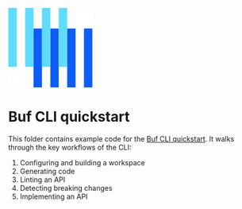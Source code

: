 ![The Buf logo](https://raw.githubusercontent.com/bufbuild/buf-examples/main/.github/buf-logo.svg)

# Buf CLI quickstart

This folder contains example code for the [Buf CLI quickstart][docs].
It walks through the key workflows of the CLI:

1. Configuring and building a workspace
2. Generating code
3. Linting an API
4. Detecting breaking changes
5. Implementing an API

[docs]: https://buf.build/docs/cli/quickstart/
